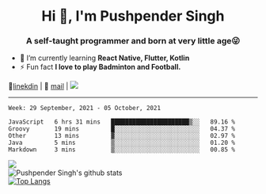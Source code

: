 <h1 align="center">Hi 👋, I'm Pushpender Singh</h1>
<h3 align="center">A self-taught programmer and born at very little age😜</h3>

- 🌱 I’m currently learning **React Native, Flutter, Kotlin**
- ⚡ Fun fact **I love to play Badminton and Football.**

👔[linekdin](https://www.linkedin.com/in/pushpender-singh-240061202/) | 📧 [mail](mailto:pushpendersingh@p2devs.com) | ![](https://komarev.com/ghpvc/?username=pushpender-singh-ap&color=blue)


---

<!--START_SECTION:waka-->
```text
Week: 29 September, 2021 - 05 October, 2021

JavaScript   6 hrs 31 mins   ██████████████████████▒░░   89.16 % 
Groovy       19 mins         █░░░░░░░░░░░░░░░░░░░░░░░░   04.37 % 
Other        13 mins         ▓░░░░░░░░░░░░░░░░░░░░░░░░   02.97 % 
Java         5 mins          ▒░░░░░░░░░░░░░░░░░░░░░░░░   01.20 % 
Markdown     3 mins          ▒░░░░░░░░░░░░░░░░░░░░░░░░   00.85 % 
```
<!--END_SECTION:waka-->

<img align="left" src="https://github-readme-streak-stats.herokuapp.com/?user=pushpender-singh-ap&theme=dark" /></br>
![Pushpender Singh's github stats](https://github-readme-stats.vercel.app/api?username=pushpender-singh-ap&show_icons=true&theme=radical&count_private=true)</br>
[![Top Langs](https://github-readme-stats.vercel.app/api/top-langs/?username=pushpender-singh-ap&theme=radical)](https://github.com/pushpender-singh-ap/github-readme-stats)

